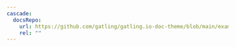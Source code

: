```yaml
---
cascade:
  docsRepo:
    url: https://github.com/gatling/gatling.io-doc-theme/blob/main/exampleSite/content
    rel: ""
---
```

